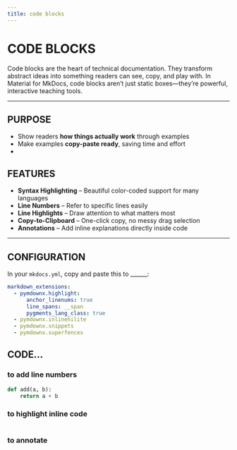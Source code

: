 ```yaml
---
title: code blocks
---
```

# **CODE BLOCKS**

Code blocks are the heart of technical documentation. They transform abstract ideas into something readers can see, copy, and play with. In Material for MkDocs, code blocks aren’t just static boxes—they’re powerful, interactive teaching tools.

---

## PURPOSE

- Show readers **how things actually work** through examples  
- Make examples **copy-paste ready**, saving time and effort  
- 


## FEATURES

- **Syntax Highlighting** – Beautiful color-coded support for many languages  
- **Line Numbers** – Refer to specific lines easily  
- **Line Highlights** – Draw attention to what matters most  
- **Copy-to-Clipboard** – One-click copy, no messy drag selection  
- **Annotations** – Add inline explanations directly inside code  

---

## CONFIGURATION

In your `mkdocs.yml`, copy and paste this to ______:

```yaml
markdown_extensions:
  - pymdownx.highlight:
      anchor_linenums: true
      line_spans: __span
      pygments_lang_class: true
  - pymdownx.inlinehilite
  - pymdownx.snippets
  - pymdownx.superfences

```

## CODE... 

### to add line numbers

```py linenums="1"
def add(a, b):
    return a + b 
```


### to highlight inline code

```py


```

### to annotate